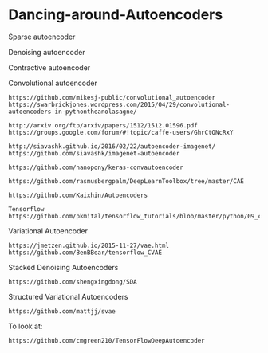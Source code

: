 # Dancing-around-Autoencoders

Sparse autoencoder

Denoising autoencoder

Contractive autoencoder


Convolutional autoencoder

~~~
https://github.com/mikesj-public/convolutional_autoencoder
https://swarbrickjones.wordpress.com/2015/04/29/convolutional-autoencoders-in-pythontheanolasagne/

http://arxiv.org/ftp/arxiv/papers/1512/1512.01596.pdf
https://groups.google.com/forum/#!topic/caffe-users/GhrCtONcRxY

http://siavashk.github.io/2016/02/22/autoencoder-imagenet/
https://github.com/siavashk/imagenet-autoencoder

https://github.com/nanopony/keras-convautoencoder

https://github.com/rasmusbergpalm/DeepLearnToolbox/tree/master/CAE

https://github.com/Kaixhin/Autoencoders

Tensorflow
https://github.com/pkmital/tensorflow_tutorials/blob/master/python/09_convolutional_autoencoder.py
~~~

Variational Autoencoder

~~~
https://jmetzen.github.io/2015-11-27/vae.html
https://github.com/BenBBear/tensorflow_CVAE
~~~

Stacked Denoising Autoencoders
~~~
https://github.com/shengxingdong/SDA
~~~

Structured Variational Autoencoders
~~~
https://github.com/mattjj/svae
~~~

To look at:
~~~
https://github.com/cmgreen210/TensorFlowDeepAutoencoder
~~~
